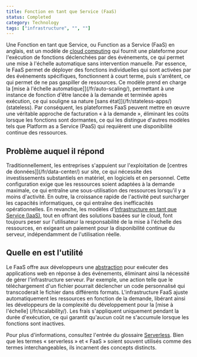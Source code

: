 ```yaml
---
title: Fonction en tant que Service (FaaS)
status: Completed
category: Technology
tags: ["infrastructure", "", ""]
---
```


Une Fonction en tant que Service, ou Function as a Service (FaaS) en anglais, est un modèle de [cloud computing](/fr/cloud-computing/) qui fournit une plateforme pour l'exécution de fonctions déclenchées par des événements, ce qui permet une mise à l'échelle automatique sans intervention manuelle.
Par essence, le FaaS permet de déployer des fonctions individuelles qui sont activées par des événements spécifiques, fonctionnent à court terme, puis s'arrêtent, ce qui permet de ne pas gaspiller de ressources.
Ce modèle prend en charge la [mise à l'échelle automatique]](/fr/auto-scaling/), permettant à une instance de fonction d'être lancée à la demande et terminée après exécution, ce qui souligne sa nature [sans état]](/fr/stateless-apps/) (stateless).
Par conséquent, les plateformes FaaS peuvent mettre en œuvre une véritable approche de facturation « à la demande », éliminant les coûts lorsque les fonctions sont dormantes, ce qui les distingue d'autres modèles tels que Platform as a Service (PaaS) qui requièrent une disponibilité continue des ressources.

## Problème auquel il répond

Traditionnellement, les entreprises s'appuient sur l'exploitation de [centres de données]](/fr/data-center/) sur site, ce qui nécessite des investissements substantiels en matériel, en logiciels et en personnel.
Cette configuration exige que les ressources soient adaptées à la demande maximale, ce qui entraîne une sous-utilisation des ressources lorsqu'il y a moins d'activité.
En outre, la croissance rapide de l'activité peut surcharger les capacités informatiques, ce qui entraîne des inefficacités opérationnelles.
En revanche, les modèles d'[Infrastructure en tant que Service (IaaS)](/fr/infrastructure-as-a-service/), tout en offrant des solutions basées sur le cloud, font toujours peser sur l'utilisateur la responsabilité de la mise à l'échelle des ressources, en exigeant un paiement pour la disponibilité continue du serveur, indépendamment de l'utilisation réelle.

## Quelle en est l'utilité

Le FaaS offre aux développeurs une [abstraction](/fr/abstraction/) pour exécuter des applications web en réponse à des événements, éliminant ainsi la nécessité de gérer l'infrastructure serveur.
Par exemple, une action telle que le téléchargement d'un fichier pourrait déclencher un code personnalisé qui transcoderait le fichier dans différents formats.
L'infrastructure FaaS ajuste automatiquement les ressources en fonction de la demande, libérant ainsi les développeurs de la complexité du développement pour la [mise à l'échelle] (/fr/scalability/).
Les frais s'appliquent uniquement pendant la durée d'exécution, ce qui garantit qu'aucun coût ne s'accumule lorsque les fonctions sont inactives.

Pour plus d'informations, consultez l'entrée du glossaire [Serverless](/fr/serverless/).
Bien que les termes « serverless » et « FaaS » soient souvent utilisés comme des termes interchangeables, ils incarnent des concepts distincts.
